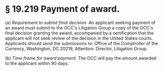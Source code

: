 # § 19.219   Payment of award.

(a) *Requirement to submit final decision.* An applicant seeking payment of an award must submit to the OCC's Litigation Group a copy of the OCC's final decision granting the award, accompanied by a certification that the applicant will not seek review of the decision in the United States courts. Applicants should send the submissions to: Office of the Comptroller of the Currency, Washington, DC 20219, Attention: Director, Litigation Group.


(b) *Time frame for award payment.* The OCC will pay the amount awarded to the applicant within 90 days.




